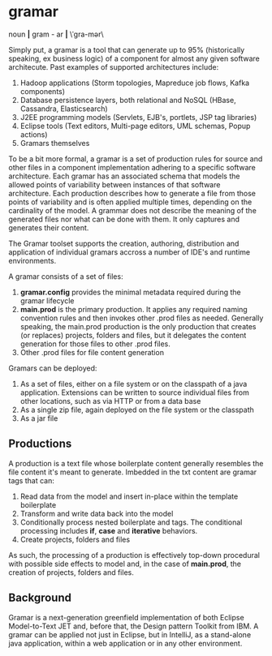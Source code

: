 # gramar

noun **|** gram - ar **|** \ˈgra-mər\

Simply put, a gramar is a tool that can generate up to 95% (historically speaking, ex business logic) of a component for almost any given software architecute.  Past examples of supported architectures include:

1. Hadoop applications (Storm topologies, Mapreduce job flows, Kafka components)
2. Database persistence layers, both relational and NoSQL (HBase, Cassandra, Elasticsearch)
3. J2EE programming models (Servlets, EJB's, portlets, JSP tag libraries)
4. Eclipse tools (Text editors, Multi-page editors, UML schemas, Popup actions)
5. Gramars themselves

To be a bit more formal, a gramar is a set of production rules for source and other files in a component implementation adhering to a specific software architecture. Each gramar has an associated schema that models the allowed points of variability between instances of that software architecture. Each production describes how to generate a file from those points of variability and is often applied multiple times, depending on the cardinality of the model. A grammar does not describe the meaning of the generated files nor what can be done with them.  It only captures and generates their content.

The Gramar toolset supports the creation, authoring, distribution and application of individual gramars accross a number of IDE's and runtime environments.

A gramar consists of a set of files:

1. **gramar.config** provides the minimal metadata required during the gramar lifecycle
2. **main.prod** is the primary production.  It applies any required naming convention rules and then invokes other .prod files as needed.  Generally speaking, the main.prod production is the only production that creates (or replaces) projects, folders and files, but it delegates the content generation for those files to other .prod files. 
3. Other .prod files for file content generation
 
Gramars can be deployed:

1. As a set of files, either on a file system or on the classpath of a java application.  Extensions can be written to source individual files from other locations, such as via HTTP or from a data base
2. As a single zip file, again deployed on the file system or the classpath
3. As a jar file

## Productions

A production is a text file whose boilerplate content generally resembles the file content it's meant to generate.  Imbedded in the txt content are gramar tags that can:

1. Read data from the model and insert in-place within the template boilerplate
2. Transform and write data back into the model
3. Conditionally process nested boilerplate and tags.  The conditional processing includes **if**, **case** and **iterative** behaviors.
4. Create projects, folders and files

As such, the processing of a production is effectively top-down procedural with possible side effects to model and, in the case of **main.prod**, the creation of projects, folders and files.

## Background

Gramar is a next-generation greenfield implementation of both Eclipse Model-to-Text JET and, before that, the Design pattern Toolkit from IBM.  A gramar can be applied not just in Eclipse, but in IntelliJ, as a stand-alone java application, within a web application or in any other environment.
